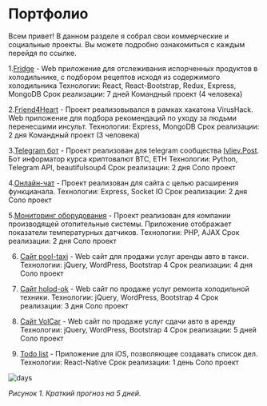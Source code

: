 # Портфолио

Всем привет! В данном разделе я собрал свои коммерческие и социальные проекты. Вы можете подробно ознакомиться с каждым перейдя по ссылке. 


1.[Fridge](https://openweathermap.org/api) -  Web приложение для отслеживания испорченных продуктов в холодильнике, с подбором рецептов исходя из содержимого холодильника
Технологии: React, React-Bootstrap, Redux, Express, MongoDB
Срок реализации: 7 дней
Командный проект (4 человека)

2.[Friend4Heart](https://openweathermap.org/api) - Проект реализовывался в рамках хакатона VirusHack. Web приложение для подбора рекомендаций по уходу за людьми перенесшими инсульт. 
Технологии: Express, MongoDB
Срок реализации: 2 дня
Командный проект (3 человека)

3.[Telegram бот](https://openweathermap.org/api) - Проект реализован для telegram сообщества  [Ivliev.Post](https://t.me/IvlievPost). Бот информатор курса криптовалют BTC, ETH
Технологии: Python, Telegram API, beautifulsoup4
Срок реализации: 2 дня
Соло проект

4.[Онлайн-чат](https://openweathermap.org/api) - Проект реализован для сайта с целью расширения функцианала.
Технологии: Express, Socket IO
Срок реализации: 2 дня
Соло проект

5.[Мониторинг оборудования](https://openweathermap.org/api) - Проект реализован для компании производящей отопительные системы. Приложение отображает показатели температурных датчиков.
Технологии: PHP, AJAX
Срок реализации: 2 дня
Соло проект

6. [Сайт pool-taxi](https://openweathermap.org/api) - Web сайт для продажи услуг аренды авто в такси. 
Технологии: jQuery, WordPress, Bootstrap 4
Срок реализации: 4 дня
Соло проект

7. [Сайт holod-ok](https://openweathermap.org/api) - Web сайт по продаже услуг ремонта холодильной техники.
Технологии: jQuery, WordPress, Bootstrap 4
Срок реализации: 3 дня
Соло проект

8. [Сайт VolCar](https://openweathermap.org/api) - Web сайт по продаже услуг сдачи авто в аренду 
Технологии: jQuery, WordPress, Bootstrap 4
Срок реализации: 5 дней
Соло проект

9. [Todo list](https://openweathermap.org/api)  - Приложение для iOS, позволяющее создавать список дел. 
Технологии: React-Native
Срок реализации: 1 день
Соло проект


![days](readme-assets/days.png)

*Рисунок 1. Краткий прогноз на 5 дней.*
